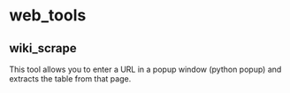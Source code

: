 # web_tools

## wiki_scrape
This tool allows you to enter a URL in a popup window (python popup) and extracts the table from that page.
